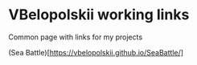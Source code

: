 # VBelopolskii working links
Common page with links for my projects

(Sea Battle)[https://vbelopolskii.github.io/SeaBattle/]
